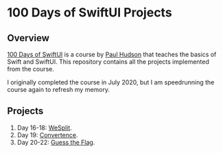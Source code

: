 # 100 Days of SwiftUI Projects

## Overview
[100 Days of SwiftUI](https://www.hackingwithswift.com/100/swiftui) is a course by [Paul Hudson](https://mastodon.social/@twostraws) that teaches the basics of Swift and SwiftUI. This repository contains all the projects implemented from the course.

I originally completed the course in July 2020, but I am speedrunning the course again to refresh my memory.

## Projects
1. Day 16-18: [WeSplit](https://www.hackingwithswift.com/100/swiftui/16).
2. Day 19: [Convertence](https://www.hackingwithswift.com/100/swiftui/19).
3. Day 20-22: [Guess the Flag](https://www.hackingwithswift.com/100/swiftui/20).
